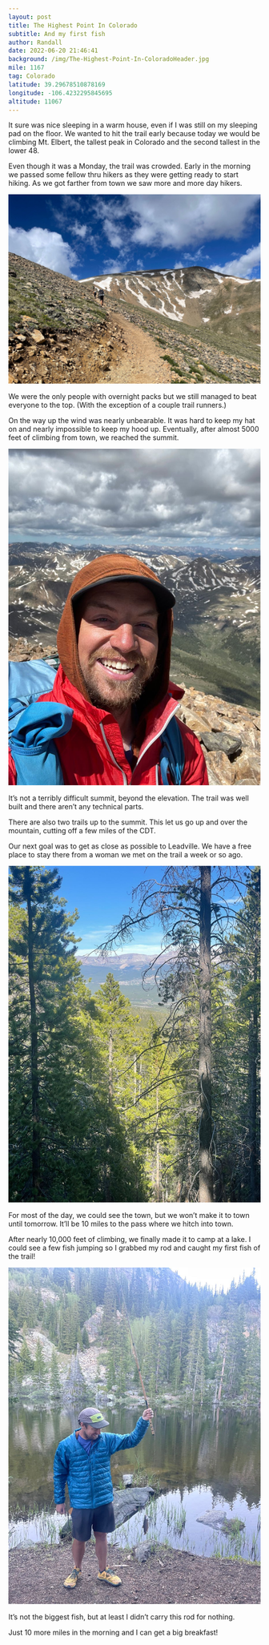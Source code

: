 ```yaml
---
layout: post
title: The Highest Point In Colorado
subtitle: And my first fish
author: Randall
date: 2022-06-20 21:46:41
background: /img/The-Highest-Point-In-ColoradoHeader.jpg
mile: 1167
tag: Colorado
latitude: 39.29678510878169
longitude: -106.4232295845695
altitude: 11067
---
```

It sure was nice sleeping in a warm house, even if I was still on my sleeping pad on the floor. We wanted to hit the trail early because today we would be climbing Mt. Elbert, the tallest peak in Colorado and the second tallest in the lower 48.

Even though it was a Monday, the trail was crowded. Early in the morning we passed some fellow thru hikers as they were getting ready to start hiking. As we got farther from town we saw more and more day hikers.

<img src="/img/The Highest Point In Colorado0.jpg" class="img-fluid">

We were the only people with overnight packs but we still managed to beat everyone to the top. (With the exception of a couple trail runners.) 

On the way up the wind was nearly unbearable. It was hard to keep my hat on and nearly impossible to keep my hood up. Eventually, after almost 5000 feet of climbing from town, we reached the summit.

<img src="/img/The Highest Point In Colorado1.jpg" class="img-fluid">

It’s not a terribly difficult summit, beyond the elevation. The trail was well built and there aren’t any technical parts. 

There are also two trails up to the summit. This let us go up and over the mountain, cutting off a few miles of the CDT.

Our next goal was to get as close as possible to Leadville. We have a free place to stay there from a woman we met on the trail a week or so ago.

<img src="/img/The Highest Point In Colorado2.jpg" class="img-fluid">

For most of the day, we could see the town, but we won’t make it to town until tomorrow. It’ll be 10 miles to the pass where we hitch into town.

After nearly 10,000 feet of climbing, we finally made it to camp at a lake. I could see a few fish jumping so I grabbed my rod and caught my first fish of the trail!

<img src="/img/The Highest Point In Colorado3.jpg" class="img-fluid">

It’s not the biggest fish, but at least I didn’t carry this rod for nothing.

Just 10 more miles in the morning and I can get a big breakfast!
